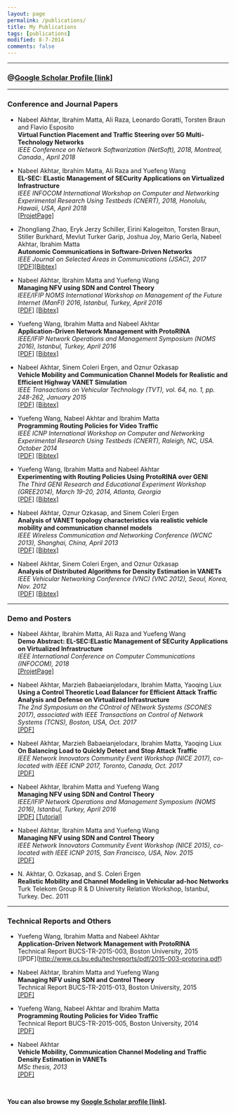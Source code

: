 ```yaml
---
layout: page
permalink: /publications/
title: My Publications
tags: [publications]
modified: 8-7-2014
comments: false
---
```


--- 

### @<a href="https://scholar.google.com/citations?user=EoZJQVYAAAAJ&hl=en" target="_blank">Google Scholar Profile [link]</a> ###

---
### Conference and Journal Papers

- Nabeel Akhtar, Ibrahim Matta, Ali Raza, Leonardo Goratti, Torsten Braun and Flavio Esposito<br>
  **Virtual Function Placement and Traffic Steering over 5G Multi-Technology Networks** <br>
  *IEEE Conference on Network Softwarization (NetSoft), 2018, Montreal, Canada., April 2018* <br>

- Nabeel Akhtar, Ibrahim Matta, Ali Raza and Yuefeng Wang <br>
  **EL-SEC: ELastic Management of SECurity Applications on Virtualized Infrastructure** <br>
  *IEEE INFOCOM International Workshop on Computer and Networking Experimental Research Using Testbeds (CNERT), 2018, Honolulu, Hawaii, USA, April 2018* <br>
  [\[ProjetPage\]](https://github.com/akhtarnabeel/ELSEC) <br>


- Zhongliang Zhao, Eryk Jerzy Schiller, Eirini Kalogeiton, Torsten Braun, Stiller Burkhard, Mevlut Turker Garip, Joshua Joy, Mario Gerla, Nabeel Akhtar, Ibrahim Matta <br>
  **Autonomic Communications in Software-Driven Networks**  <br>
  *IEEE Journal on Selected Areas in Communications (JSAC), 2017* <br>
  [\[PDF\]](../papers/JSAC2017.pdf)[\[Bibtex\]](../papers/bib/JSAC2017.txt)
  

- Nabeel Akhtar, Ibrahim Matta and Yuefeng Wang <br>
  **Managing NFV using SDN and Control Theory** <br>
  *IEEE/IFIP NOMS International Workshop on Management of the Future Internet (ManFI) 2016, Istanbul, Turkey, April 2016* <br>
  [\[PDF\]](../papers/NOMS2016.pdf) [\[Bibtex\]](/papers/bib/NOMS2016.txt) 


- Yuefeng Wang, Ibrahim Matta and Nabeel Akhtar <br>
  **Application-Driven Network Management with ProtoRINA** <br>
  *IEEE/IFIP Network Operations and Management Symposium (NOMS 2016), Istanbul, Turkey, April 2016* <br>
  [\[PDF\]](../papers/NOMS_RINA.pdf) [\[Bibtex\]](/papers/bib/NOMS_RINA.txt)

- Nabeel Akhtar, Sinem Coleri Ergen, and Oznur Ozkasap <br>
  **Vehicle Mobility and Communication Channel Models for Realistic and Efficient Highway VANET Simulation** <br>
  *IEEE Transactions on Vehicular Technology (TVT), vol. 64, no. 1, pp. 248-262, January 2015* <br>
  [\[PDF\]](../papers/TVT.pdf) [\[Bibtex\]](/papers/bib/TVT.txt)

- Yuefeng Wang, Nabeel Akhtar and Ibrahim Matta <br>
  **Programming Routing Policies for Video Traffic**  <br>
  *IEEE ICNP International Workshop on Computer and Networking Experimental Research Using Testbeds (CNERT), Raleigh, NC, USA. October 2014* <br>
  [\[PDF\]](../papers/ICNP-2014.pdf) [\[Bibtex\]](/papers/bib/ICNP-2014.txt)


- Yuefeng Wang, Ibrahim Matta and Nabeel Akhtar <br>
  **Experimenting with Routing Policies Using ProtoRINA over GENI**  <br>
  *The Third GENI Research and Educational Experiment Workshop (GREE2014), March 19-20, 2014, Atlanta, Georgia* <br>
  [\[PDF\]](../papers/GREE2014.pdf) [\[Bibtex\]](/papers/bib/GREE2014.txt)


- Nabeel Akhtar, Oznur Ozkasap, and Sinem Coleri Ergen <br>
  **Analysis of VANET topology characteristics via realistic vehicle mobility and communication channel models**  <br>
  *IEEE Wireless Communication and Networking Conference (WCNC 2013), Shanghai, China, April 2013* <br>
  [\[PDF\]](../papers/WCNC2013.pdf) [\[Bibtex\]](/papers/bib/WCNC2013.txt)


- Nabeel Akhtar, Sinem Coleri Ergen, and Oznur Ozkasap <br>
  **Analysis of Distributed Algorithms for Density Estimation in VANETs**  <br>
  *IEEE Vehicular Networking Conference (VNC) (VNC 2012), Seoul, Korea, Nov. 2012* <br>
  [\[PDF\]](../papers/VNC2012.pdf) [\[Bibtex\]](/papers/bib/VNC2012.txt)

--- 
### Demo and Posters

- Nabeel Akhtar, Ibrahim Matta, Ali Raza and Yuefeng Wang <br>
  **Demo Abstract: EL-SEC:ELastic Management of SECurity Applications on Virtualized Infrastructure** <br>
  *IEEE International Conference on Computer Communications (INFOCOM), 2018* <br>
  [\[ProjetPage\]](https://github.com/akhtarnabeel/ELSEC) <br>

- Nabeel Akhtar, Marzieh Babaeianjelodarx, Ibrahim Matta, Yaoqing Liux <br>
  **Using a Control Theoretic Load Balancer for Efficient Attack Traffic Analysis and Defense on Virtualized Infrastructure** <br>
  *The 2nd Symposium on the COntrol of NEtwork Systems (SCONES 2017), associated with IEEE Transactions on Control of Network Systems (TCNS), Boston, USA, Oct. 2017* <br>
  [\[PDF\]](../papers/SCONES2017.pdf)

- Nabeel Akhtar, Marzieh Babaeianjelodarx, Ibrahim Matta, Yaoqing Liux <br> 
  **On Balancing Load to Quickly Detect and Stop Attack Traffic** <br> 
  *IEEE Network Innovators Community Event Workshop (NICE 2017), co-located with IEEE ICNP 2017, Toronto, Canada, Oct. 2017* <br> 
  [\[PDF\]](../papers/NICE2017.pdf)

- Nabeel Akhtar, Ibrahim Matta and Yuefeng Wang <br> 
  **Managing NFV using SDN and Control Theory** <br> 
  *IEEE/IFIP Network Operations and Management Symposium (NOMS 2016), Istanbul, Turkey, April 2016*<br> 
  [\[PDF\]](../papers/NICE2017.pdf) [\[Tutorial\]](http://groups.geni.net/geni/wiki/GENIExperimenter/Tutorials/NFV/Ryu)

- Nabeel Akhtar, Ibrahim Matta and Yuefeng Wang <br> 
  **Managing NFV using SDN and Control Theory**  <br> 
  *IEEE Network Innovators Community Event Workshop (NICE 2015), co-located with IEEE ICNP 2015, San Francisco, USA, Nov. 2015* <br> 
  [\[PDF\]](../papers/NICEposter.pdf)
  
- N. Akhtar, O. Ozkasap, and S. Coleri Ergen <br> 
  **Realistic Mobility and Channel Modeling in Vehicular ad-hoc Networks** <br> 
  Turk Telekom Group R & D University Relation Workshop, Istanbul, Turkey. Dec. 2011  <br> 

---
### Technical Reports and Others

- Yuefeng Wang, Ibrahim Matta and Nabeel Akhtar <br> 
  **Application-Driven Network Management with ProtoRINA** <br> 
  Technical Report BUCS-TR-2015-003, Boston University, 2015 <br> 
  [\[PDF\]\(http://www.cs.bu.edu/techreports/pdf/2015-003-protorina.pdf)

- Nabeel Akhtar, Ibrahim Matta and Yuefeng Wang  <br> 
  **Managing NFV using SDN and Control Theory**  <br> 
  Technical Report BUCS-TR-2015-013, Boston University, 2015  <br> 
  [\[PDF\]](http://www.cs.bu.edu/techreports/pdf/2015-013-nfv-sdn-control.pdf)

- Yuefeng Wang, Nabeel Akhtar and Ibrahim Matta <br> 
  **Programming Routing Policies for Video Traffic** <br> 
  Technical Report BUCS-TR-2015-005, Boston University, 2014 <br> 
  [\[PDF\]](http://csr.bu.edu/rina/papers/BUCS-TR-2014-005.pdf)
  
- Nabeel Akhtar <br> 
  **Vehicle Mobility, Communication Channel Modeling and Traffic Density Estimation in VANETs** <br> 
  *MSc thesis, 2013* <br> 
  [\[PDF\]](../papers/MSc_FINAL.pdf)


<br>  

**You can also browse my <a href="https://scholar.google.com/citations?user=EoZJQVYAAAAJ&hl=en" target="_blank">Google Scholar profile [link]</a>.**
